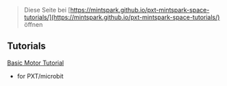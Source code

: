 
> Diese Seite bei [https://mintspark.github.io/pxt-mintspark-space-tutorials/](https://mintspark.github.io/pxt-mintspark-space-tutorials/) öffnen

## Tutorials

[Basic Motor Tutorial](/basic_motor.md)

* for PXT/microbit
<script src="https://makecode.com/gh-pages-embed.js"></script><script>makeCodeRender("{{ site.makecode.home_url }}", "{{ site.github.owner_name }}/{{ site.github.repository_name }}");</script>